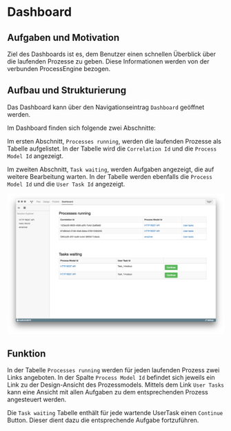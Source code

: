 # Dashboard

## Aufgaben und Motivation

Ziel des Dashboards ist es, dem Benutzer einen schnellen Überblick über die
laufenden Prozesse zu geben. Diese Informationen werden von der verbunden
ProcessEngine bezogen.

## Aufbau und Strukturierung

Das Dashboard kann über den Navigationseintrag `Dashboard` geöffnet werden.

Im Dashboard finden sich folgende zwei Abschnitte:

Im ersten Abschnitt, `Processes running`, werden die laufenden Prozesse als
Tabelle aufgelistet. In der Tabelle wird die `Correlation Id` und die
`Process Model Id` angezeigt.

Im zweiten Abschnitt, `Task waiting`, werden Aufgaben angezeigt, die auf
weitere Bearbeitung warten. In der Tabelle werden ebenfalls die
`Process Model Id` und die `User Task Id` angezeigt.

![Dashboard](dashboard.png)

## Funktion

In der Tabelle `Processes running` werden für jeden laufenden Prozess zwei
Links angeboten. In der Spalte `Process Model Id` befindet sich jeweils ein
Link zu der Design-Ansicht des Prozessmodels. Mittels dem Link `User Tasks`
kann eine Ansicht mit allen Aufgaben zu dem entsprechenden Prozess angesteuert
werden.

Die `Task waiting` Tabelle enthält für jede wartende UserTask einen `Continue`
Button. Dieser dient dazu die entsprechende Aufgabe fortzuführen.
